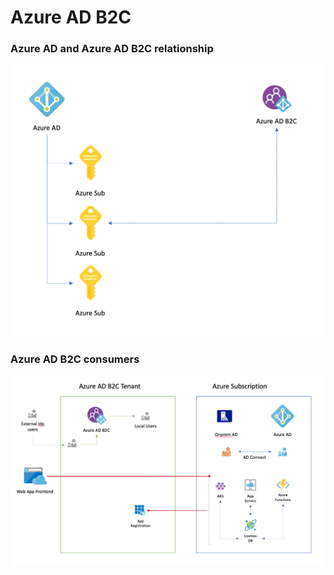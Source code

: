 # Azure AD B2C 

### Azure AD and Azure AD B2C relationship
![alt](.docs/aad-b2c-relationship.png)

### Azure AD B2C consumers
![alt](.docs/b2c-consumer.png)

